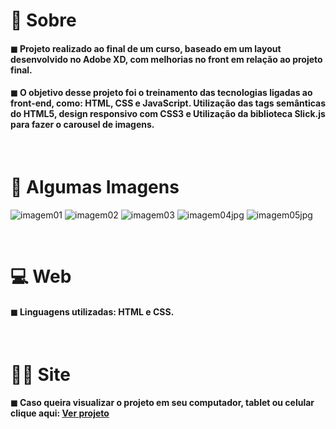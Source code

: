 # 📌 Sobre

#### <p>◼ Projeto realizado ao final de um curso, baseado em um layout desenvolvido no Adobe XD, com melhorias no front em relação ao projeto final.</p>

#### <p>◼ O objetivo desse projeto foi o treinamento das tecnologias ligadas ao front-end, como: HTML, CSS e JavaScript. Utilização das tags semânticas do HTML5, design responsivo com CSS3 e Utilização da biblioteca Slick.js para fazer o carousel de imagens.</p>

<br>

# 📍 Algumas Imagens
![imagem01](https://user-images.githubusercontent.com/64800211/142291666-da773f56-60c9-41fb-88fe-a0f28656b102.jpg)
![imagem02](https://user-images.githubusercontent.com/64800211/142291713-96011e70-5254-42f5-a07f-930c3b51f62c.jpg)
![imagem03](https://user-images.githubusercontent.com/64800211/142291716-238c0fb7-c256-42a2-8967-665331c192f4.jpg)
![imagem04jpg](https://user-images.githubusercontent.com/64800211/142291718-19030062-76e1-4fda-bd73-42fbf3b48b02.jpg)
![imagem05jpg](https://user-images.githubusercontent.com/64800211/142291720-fe4ffe39-6bee-4900-848b-5498e31caf3e.jpg)

<br>

# 💻 Web
#### ◼ Linguagens utilizadas: HTML e CSS.

<br>

# 👨‍💻 Site
#### ◼ Caso queira visualizar o projeto em seu computador, tablet ou celular clique aqui: <a href="https://torrico-agencia-bold.netlify.app">Ver projeto</a>
